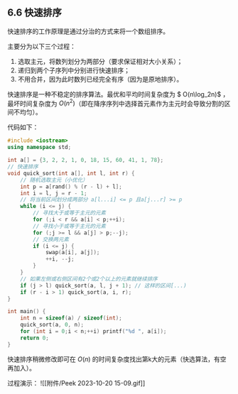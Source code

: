 ## 6.6 快速排序

快速排序的工作原理是通过分治的方式来将一个数组排序。

主要分为以下三个过程：

1. 选取主元，将数列划分为两部分（要求保证相对大小关系）；
2. 递归到两个子序列中分别进行快速排序；
3. 不用合并，因为此时数列已经完全有序（因为是原地排序）。

快速排序是一种不稳定的排序算法。最优和平均时间复杂度为 $ O(n\log_2n)$ ，最坏时间复杂度为 $O(n^2)$（即在降序序列中选择首元素作为主元时会导致分割的区间不均匀）。

代码如下：

```cpp
#include <iostream>
using namespace std;

int a[] = {3, 2, 2, 1, 0, 18, 15, 60, 41, 1, 78};
// 快速排序
void quick_sort(int a[], int l, int r) {
    // 随机选取主元（小优化）
    int p = a[rand() % (r - l) + l];
    int i = l, j = r - 1;
    // 将当前区间划分成两部分 a[l...i] <= p 且a[j...r] >= p
    while (i <= j) {
        // 寻找大于或等于主元的元素
        for (;i < r && a[i] < p;++i);
        // 寻找小于或等于主元的元素
        for (;j >= l && a[j] > p;--j);
        // 交换两元素
        if (i <= j) {
            swap(a[i], a[j]);
            ++i, --j;
        }
    }
    // 如果左侧或右侧区间有2个或2个以上的元素就继续排序
    if (j > l) quick_sort(a, l, j + 1); // 这样的区间[...)
    if (r - i > 1) quick_sort(a, i, r);
}

int main() {
    int n = sizeof(a) / sizeof(int);
    quick_sort(a, 0, n);
    for (int i = 0;i < n;++i) printf("%d ", a[i]);
    return 0;
}
```

快速排序稍微修改即可在 $O(n)$ 的时间复杂度找出第k大的元素（快选算法，有空再加入）。

过程演示：
![[附件/Peek 2023-10-20 15-09.gif]]